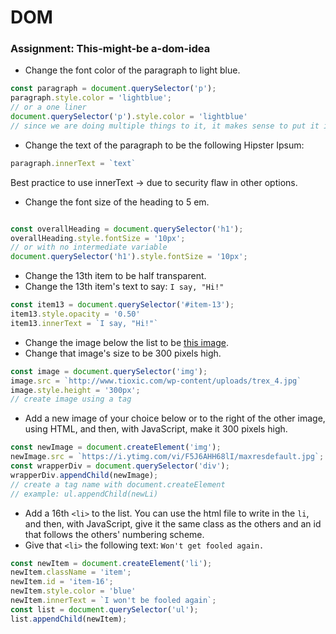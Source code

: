 # DOM
### Assignment: This-might-be a-dom-idea 
* Change the font color of the paragraph to light blue.
```javascript 
const paragraph = document.querySelector('p');
paragraph.style.color = 'lightblue';
// or a one liner 
document.querySelector('p').style.color = 'lightblue'
// since we are doing multiple things to it, it makes sense to put it in a variable.
```
* Change the text of the paragraph to be the following Hipster Ipsum:

```javascript
paragraph.innerText = `text`
```
Best practice to use innerText -> due to security flaw in other options.

* Change the font size of the heading to 5 em.
```javascript 

const overallHeading = document.querySelector('h1');
overallHeading.style.fontSize = '10px';
// or with no intermediate variable
document.querySelector('h1').style.fontSize = '10px';
```
* Change the 13th item to be half transparent.
* Change the 13th item's text to say:
`I say, "Hi!"`
```javascript 
const item13 = document.querySelector('#item-13');
item13.style.opacity = '0.50'
item13.innerText = `I say, "Hi!"`
```
* Change the image below the list to be [this image](http://www.tioxic.com/wp-content/uploads/trex_4.jpg).
* Change that image's size to be 300 pixels high.
```javascript 
const image = document.querySelector('img');
image.src = `http://www.tioxic.com/wp-content/uploads/trex_4.jpg`
image.style.height = '300px';
// create image using a tag

```
* Add a new image of your choice below or to the right of the other image, using HTML, and then, with JavaScript, make it 300 pixels high.
```javascript 
const newImage = document.createElement('img');
newImage.src = `https://i.ytimg.com/vi/F5J6AHH68lI/maxresdefault.jpg`;
const wrapperDiv = document.querySelector('div');
wrapperDiv.appendChild(newImage);
// create a tag name with document.createElement
// example: ul.appendChild(newLi)
```
* Add a 16th `<li>` to the list. You can use the html file to write in the `li`, and then, with JavaScript, give it the same class as the others and an id that follows the others' numbering scheme.
* Give that `<li>` the following text:
`Won't get fooled again.`
```javascript
const newItem = document.createElement('li');
newItem.className = 'item';
newItem.id = 'item-16';
newItem.style.color = 'blue'
newItem.innerText = `I won't be fooled again`;
const list = document.querySelector('ul');
list.appendChild(newItem);
```



